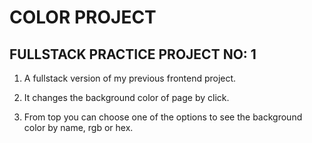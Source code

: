 # COLOR PROJECT

## FULLSTACK PRACTICE PROJECT NO: 1

1. A fullstack version of my previous frontend project.

2. It changes the background color of page by click.

3. From top you can choose one of the options to see the background color by name, rgb or hex.
